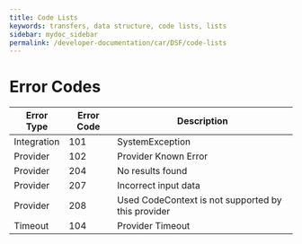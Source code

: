 ```yaml
---
title: Code Lists
keywords: transfers, data structure, code lists, lists
sidebar: mydoc_sidebar
permalink: /developer-documentation/car/DSF/code-lists
---
```




Error Codes
===========



| **Error Type**	| **Error Code**	| **Description**					|
| --------------------- | --------------------- | ----------------------------------------------------- |
| Integration  		| 101          		| SystemException					|
| Provider     		| 102          		| Provider Known Error					|
| Provider     		| 204          		| No results found					|
| Provider     		| 207          		| Incorrect input data					|
| Provider     		| 208          		| Used CodeContext is not supported by this provider	|
| Timeout      		| 104          		| Provider Timeout					|

